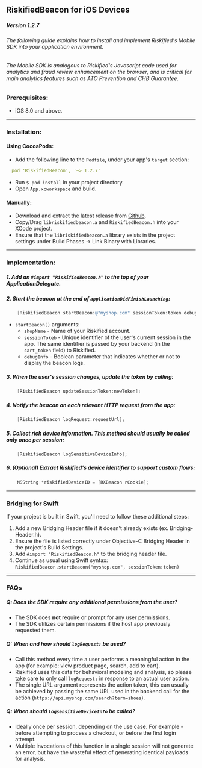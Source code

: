 ## RiskifiedBeacon for iOS Devices
##### Version 1.2.7

###### The following guide explains how to install and implement Riskified's Mobile SDK into your application environment.
###### The Mobile SDK is analogous to Riskified's Javascript code used for analytics and fraud review enhancement on the browser, and is critical for main analytics features such as ATO Prevention and CHB Guarantee.

### Prerequisites:

 * iOS 8.0 and above.

---

### Installation:

#### Using CocoaPods:

 * Add the following line to the  `Podfile`, under your app's `target` section:
```yaml
  pod 'RiskifiedBeacon', '~> 1.2.7'
```

 * Run `$ pod install` in your project directory.
 * Open `App.xcworkspace` and build.
 
#### Manually:

 * Download and extract the latest release from [Github](https://github.com/Riskified/ios_sdk/releases/latest).
 * Copy/Drag `libriskifiedbeacon.a` and `RiskifiedBeacon.h` into your XCode project.
 * Ensure that the `libriskifiedbeacon.a` library exists in the project settings under Build Phases → Link Binary with Libraries.
 
---

### Implementation:

##### 1. Add an `#import "RiskifiedBeacon.h"` to the top of your ApplicationDelegate.

##### 2. Start the beacon at the end of `applicationDidFinishLaunching`:
```objective-c
    [RiskifiedBeacon startBeacon:@"myshop.com" sessionToken:token debugInfo:true];
```

   * `startBeacon()` arguments:
     * `shopName` - Name of your Riskified account.
     * `sessionTokeb` - Unique identifier of the user's current session in the app. The same identifier is passed by your backend (in the `cart_token` field) to Riskified.
     * `debugInfo` - Boolean parameter that indicates whether or not to display the beacon logs.


##### 3. When the user's session changes, update the token by calling:
```objective-c
    [RiskifiedBeacon updateSessionToken:newToken];
```

##### 4. Notify the beacon on each relevant HTTP request from the app:
```objective-c
    [RiskifiedBeacon logRequest:requestUrl];
```

##### 5. Collect rich device information. This method should usually be called only once per session:
```objective-c
    [RiskifiedBeacon logSensitiveDeviceInfo];
```

##### 6. (Optional) Extract Riskified's device identifier to support custom flows:
```objective-c
    NSString *riskifiedDeviceID = [RXBeacon rCookie];
```

---
### Bridging for Swift

If your project is built in Swift, you'll need to follow these additional steps:

 1. Add a new Bridging Header file if it doesn't already exists (ex. Bridging-Header.h).
 1. Ensure the file is listed correctly under Objective-C Bridging Header in the project's Build Settings.
 1. Add `#import "RiskifiedBeacon.h"` to the bridging header file. 
 1. Continue as usual using Swift syntax: `RiskifiedBeacon.startBeacon("myshop.com", sessionToken:token)`

---

### FAQs

##### Q: Does the SDK require any additional permissions from the user?
 * The SDK does **not** require or prompt for any user permissions. 
 * The SDK utilizes certain permissions if the host app previously requested them.

##### Q: When and how should `logRequest:` be used?
 * Call this method every time a user performs a meaningful action in the app (for example: view product page, search, add to cart).
 * Riskified uses this data for behavioral modeling and analysis, so please take care to only call `logRequest:` in response to an actual user action.
 * The single URL argument represents the action taken, this can usually be achieved by passing the same URL used in the backend call for the action (`https://api.myshop.com/search?term=shoes`).
 
##### Q: When should `logsensitiveDeviceInfo` be called? 
  * Ideally once per session, depending on the use case. For example - before attempting to process a checkout, or before the first login attempt.
  * Multiple invocations of this function in a single session will not generate an error, but have the wasteful effect of generating identical payloads for analysis. 
